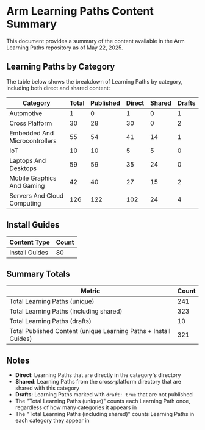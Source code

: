 # Arm Learning Paths Content Summary

This document provides a summary of the content available in the Arm Learning Paths repository as of May 22, 2025.

## Learning Paths by Category

The table below shows the breakdown of Learning Paths by category, including both direct and shared content:

| Category | Total | Published | Direct | Shared | Drafts |
|----------|-------|-----------|--------|--------|--------|
| Automotive | 1 | 0 | 1 | 0 | 1 |
| Cross Platform | 30 | 28 | 30 | 0 | 2 |
| Embedded And Microcontrollers | 55 | 54 | 41 | 14 | 1 |
| IoT | 10 | 10 | 5 | 5 | 0 |
| Laptops And Desktops | 59 | 59 | 35 | 24 | 0 |
| Mobile Graphics And Gaming | 42 | 40 | 27 | 15 | 2 |
| Servers And Cloud Computing | 126 | 122 | 102 | 24 | 4 |

## Install Guides

| Content Type | Count |
|--------------|-------|
| Install Guides | 80 |

## Summary Totals

| Metric | Count |
|--------|-------|
| Total Learning Paths (unique) | 241 |
| Total Learning Paths (including shared) | 323 |
| Total Learning Paths (drafts) | 10 |
| Total Published Content (unique Learning Paths + Install Guides) | 321 |

## Notes

- **Direct**: Learning Paths that are directly in the category's directory
- **Shared**: Learning Paths from the cross-platform directory that are shared with this category
- **Drafts**: Learning Paths marked with `draft: true` that are not published
- The "Total Learning Paths (unique)" counts each Learning Path once, regardless of how many categories it appears in
- The "Total Learning Paths (including shared)" counts Learning Paths in each category they appear in
